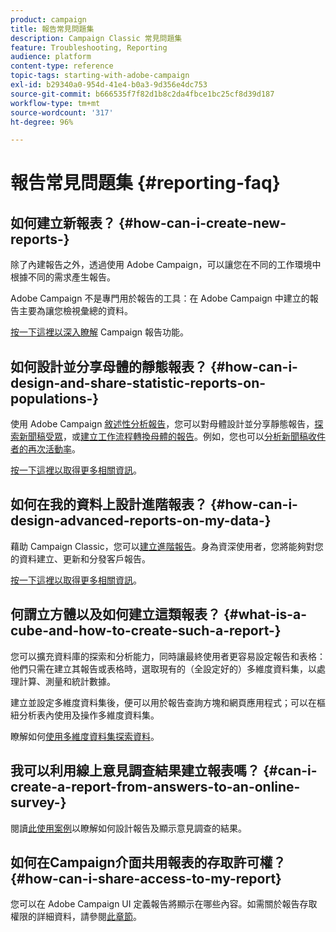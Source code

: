 ```yaml
---
product: campaign
title: 報告常見問題集
description: Campaign Classic 常見問題集
feature: Troubleshooting, Reporting
audience: platform
content-type: reference
topic-tags: starting-with-adobe-campaign
exl-id: b29340a0-954d-41e4-b0a3-9d356e4dc753
source-git-commit: b666535f7f82d1b8c2da4fbce1bc25cf8d39d187
workflow-type: tm+mt
source-wordcount: '317'
ht-degree: 96%

---
```


# 報告常見問題集 {#reporting-faq}



## 如何建立新報表？ {#how-can-i-create-new-reports-}

除了內建報告之外，透過使用 Adobe Campaign，可以讓您在不同的工作環境中根據不同的需求產生報告。

Adobe Campaign 不是專門用於報告的工具：在 Adobe Campaign 中建立的報告主要為讓您檢視彙總的資料。

[按一下這裡以深入瞭解](../../reporting/using/about-adobe-campaign-reporting-tools.md) Campaign 報告功能。

## 如何設計並分享母體的靜態報表？ {#how-can-i-design-and-share-statistic-reports-on-populations-}

使用 Adobe Campaign [敘述性分析報告](../../reporting/using/about-descriptive-analysis.md)，您可以對母體設計並分享靜態報告，[探索新聞稿受眾](../../reporting/using/use-cases.md#analyzing-a-population)，或[建立工作流程轉換母體的報告](../../reporting/using/use-cases.md#analyzing-a-transition-target-in-a-workflow)。例如，您也可以[分析新聞稿收件者的再次活動率](../../reporting/using/use-cases.md#analyzing-recipient-tracking-logs)。

[按一下這裡以取得更多相關資訊](../../reporting/using/about-descriptive-analysis.md)。

## 如何在我的資料上設計進階報表？ {#how-can-i-design-advanced-reports-on-my-data-}

藉助 Campaign Classic，您可以[建立進階報告](../../reporting/using/about-reports-creation-in-campaign.md)。身為資深使用者，您將能夠對您的資料建立、更新和分發客戶報告。

[按一下這裡以取得更多相關資訊](../../reporting/using/about-reports-creation-in-campaign.md)。

## 何謂立方體以及如何建立這類報表？ {#what-is-a-cube-and-how-to-create-such-a-report-}

您可以擴充資料庫的探索和分析能力，同時讓最終使用者更容易設定報告和表格：他們只需在建立其報告或表格時，選取現有的（全設定好的）多維度資料集，以處理計算、測量和統計數據。

建立並設定多維度資料集後，便可以用於報告查詢方塊和網頁應用程式；可以在樞紐分析表內使用及操作多維度資料集。

瞭解如何[使用多維度資料集探索資料](../../reporting/using/ac-cubes.md)。

## 我可以利用線上意見調查結果建立報表嗎？ {#can-i-create-a-report-from-answers-to-an-online-survey-}

閱讀[此使用案例](../../surveys/using/use-case-displaying-report-on-answers-to-an-online-survey.md)以瞭解如何設計報告及顯示意見調查的結果。

## 如何在Campaign介面共用報表的存取許可權？ {#how-can-i-share-access-to-my-report}

您可以在 Adobe Campaign UI 定義報告將顯示在哪些內容。如需關於報告存取權限的詳細資料，請參閱[此章節](../../reporting/using/configuring-access-to-the-report.md)。
